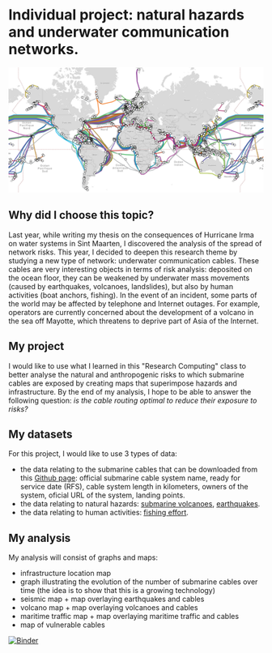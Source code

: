 # Individual project: natural hazards and underwater communication networks.

![Map](Map_cables.PNG)

## Why did I choose this topic?

Last year, while writing my thesis on the consequences of Hurricane Irma on water systems in Sint Maarten, I discovered the analysis of the spread of network risks. This year, I decided to deepen this research theme by studying a new type of network: underwater communication cables. These cables are very interesting objects in terms of risk analysis: deposited on the ocean floor, they can be weakened by underwater mass movements (caused by earthquakes, volcanoes, landslides), but also by human activities (boat anchors, fishing). In the event of an incident, some parts of the world may be affected by telephone and Internet outages.  For example, operators are currently concerned about the development of a volcano in the sea off Mayotte, which threatens to deprive part of Asia of the Internet.

## My project

I would like to use what I learned in this "Research Computing" class to better analyse the natural and anthropogenic risks to which submarine cables are exposed by creating maps that superimpose hazards and infrastructure. By the end of my analysis, I hope to be able to answer the following question: *is the cable routing optimal to reduce their exposure to risks?*

## My datasets

For this project, I would like to use 3 types of data: 
- the data relating to the submarine cables that can be downloaded from this [Github page](https://github.com/telegeography/www.submarinecablemap.com): official submarine cable system name, ready for service date (RFS), cable system length in kilometers, owners of the system, oficial URL of the system, landing points.
- the data relating to natural hazards: [submarine volcanoes](https://www.ngdc.noaa.gov/nndc/struts/results?type_0=Like&query_0=&op_8=eq&v_8=&type_10=EXACT&query_10=None+Selected&le_2=&ge_3=&le_3=&ge_2=&op_5=eq&v_5=&op_6=eq&v_6=&op_7=eq&v_7=&t=102557&s=5&d=5), [earthquakes](https://data.humdata.org/dataset/catalog-of-earthquakes1970-2014).
- the data relating to human activities: [fishing effort](https://github.com/GlobalFishingWatch/paper-global-footprint-of-fisheries).

## My analysis

My analysis will consist of graphs and maps: 
- infrastructure location map 
- graph illustrating the evolution of the number of submarine cables over time (the idea is to show that this is a growing technology)
- seismic map + map overlaying earthquakes and cables
- volcano map + map overlaying volcanoes and cables
- maritime traffic map + map overlaying maritime traffic and cables
- map of vulnerable cables

[![Binder](https://mybinder.org/badge_logo.svg)](https://mybinder.org/v2/gh/alatreille/my_project/master) 
